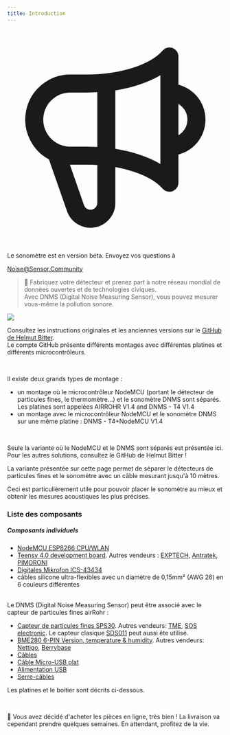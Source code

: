 ```yaml
---
title: Introduction
---
```


  <div class="max-w-screen-xl mx-auto pb-5">
    <div class="p-2 rounded-lg bg-indigo-100 shadow-lg sm:p-3">
    <div class="flex items-center">
          <span class="p-2 rounded-lg bg-indigo-500">
            <svg class="h-8 w-8 text-white" fill="none" viewBox="0 0 24 24" stroke="currentColor">
              <path stroke-linecap="round" stroke-linejoin="round" stroke-width="2" d="M11 5.882V19.24a1.76 1.76 0 01-3.417.592l-2.147-6.15M18 13a3 3 0 100-6M5.436 13.683A4.001 4.001 0 017 6h1.832c4.1 0 7.625-1.234 9.168-3v14c-1.543-1.766-5.067-3-9.168-3H7a3.988 3.988 0 01-1.564-.317z" />
            </svg>
          </span>
        <div class="flex-wrap flex">
          <p class="pt-1 text-indigo-700 font-medium">
              Le sonomètre est en version béta. Envoyez vos questions à</p>
        <a href="mailto:Noise@Sensor.Community" class="ml-1 font-medium underline text-white hover:text-yellow-600">
                Noise@Sensor.Community</a>
        </div>
    </div>
  </div>
</div>



> 🚧 Fabriquez votre détecteur et prenez part à notre réseau mondial de données ouvertes et de technologies civiques. <br> Avec DNMS (Digital Noise Measuring Sensor), vous pouvez mesurer vous-même la pollution sonore.


 <img src="../docs/dnms/dnms-noise-measuring-sensor-kit.jpg" style="display: block; margin: 1em 0"/>


Consultez les instructions originales et les anciennes versions sur le [GitHub de Helmut Bitter](https://github.com/hbitter/DNMS/tree/master/Manual).
<br>
 Le compte GitHub présente différents montages avec différentes platines et différents microcontrôleurs.

 <br>
 
 Il existe deux grands types de montage :
 
* un montage où le microcontrôleur NodeMCU (portant le détecteur de particules fines, le thermomètre...) et le sonomètre DNMS sont séparés. Les platines sont appelées AIRROHR V1.4 and DNMS - T4 V1.4
* un montage avec le microcontrôleur NodeMCU et le sonomètre DNMS sur une même platine : DNMS - T4+NodeMCU V1.4

<br>

Seule la variante où le NodeMCU et le DNMS sont séparés est présentée ici. Pour les autres solutions, consultez le GitHub de Helmut Bitter !
 
La variante présentée sur cette page permet de séparer le détecteurs de particules fines et le sonomètre avec un câble mesurant jusqu'à 10 mètres. 
  
Ceci est particulièrement utile pour pouvoir placer le sonomètre au mieux et obtenir les mesures acoustiques les plus précises.

### Liste des composants

#####  Composants individuels
* [NodeMCU ESP8266 CPU/WLAN](https://www.aliexpress.com/wholesale?groupsort=1&SortType=price_asc&SearchText=nodemcu+v3+esp8266+ch340)
* [Teensy 4.0 development board](https://www.pjrc.com/store/teensy40.html). Autres vendeurs : [EXPTECH](https://www.exp-tech.de/plattformen/teensy/9596/teensy-4.0-development-board), [Antratek](https://www.antratek.de/teensy-4-0), [PIMORONI](https://shop.pimoroni.com/products/teensy-4-0-development-board)
* [Digitales Mikrofon ICS-43434](https://www.tindie.com/products/onehorse/ics43434-i2s-digital-microphone/)
* câbles silicone ultra-flexibles avec un diamètre de 0,15mm² (AWG 26) en 6 couleurs différentes
<br>
Le DNMS (Digital Noise Measuring Sensor) peut être associé avec le capteur de particules fines airRohr :

* [Capteur de particules fines SPS30](https://www.sparkfun.com/products/15103). Autres vendeurs: [TME](https://www.tme.eu/de/details/sps30/gassensoren/sensirion/1-101638-10/?brutto=1), [SOS electronic](https://www.soselectronic.de/products/sensirion/sps30-2-304234). Le capteur clasique [SDS011](https://de.aliexpress.com/wholesale?catId=0&initiative_id=AS_20200813122806&SearchText=sds011) peut aussi ête utilisé.
* [BME280 6-PIN Version, temperature & humidity](https://www.aliexpress.com/wholesale?catId=0&initiative_id=SB_20200308040440&SearchText=bme280+-5V+%2B3.3V). Autres vendeurs: [Nettigo](https://nettigo.eu/products/module-pressure-humidity-and-temperature-sensor-bosch-bme280), [Berrybase](https://www.berrybase.de/bauelemente/sensoren-module/feuchtigkeit/bme680-breakout-board-4in1-sensor-f-252-r-temperatur-luftfeuchtigkeit-luftdruck-und-luftg-252-t)
* [Câbles](http://www.aliexpress.com/wholesale?groupsort=1&SortType=price_asc&SearchText=Dupont+cable+20cm+female-female)
* [Câble Micro-USB plat](https://www.aliexpress.com/wholesale?catId=0&initiative_id=SB_20200308040708&SearchText=micro+usb+flat+cable+2m)
* [Alimentation USB](https://www.aliexpress.com/wholesale?catId=0&initiative_id=SB_20200308040834&SearchText=single+micro+usb+eu+power+supply)
* [Serre-câbles](https://www.aliexpress.com/wholesale?catId=0&initiative_id=SB_20200308040852&SearchText=cable+straps)

Les platines et le boitier sont décrits ci-dessous.

<br>

🙌 Vous avez décidé d'acheter les pièces en ligne, très bien ! 
La livraison va cependant prendre quelques semaines. 
En attendant, profitez de la vie.